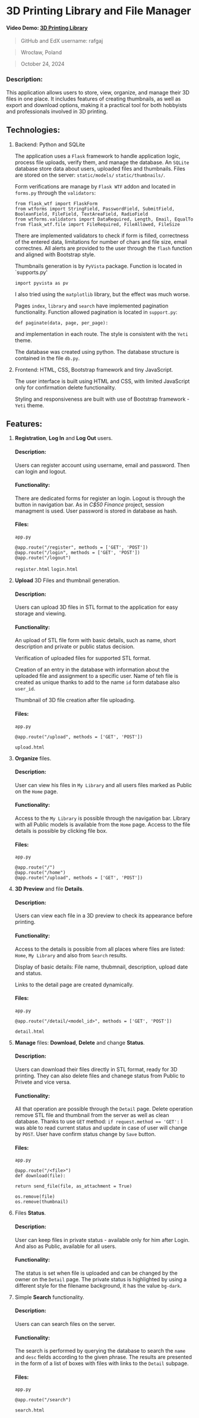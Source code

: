 # 3D Printing Library and File Manager
#### Video Demo:  [3D Printing Library](https://youtu.be/x5dR0dKJBsw)

> GitHub and EdX username: rafgaj

> Wrocław, Poland

> October 24, 2024


### Description:

This application allows users to store, view, organize, and manage their 3D files in one place. It includes features of creating thumbnails, as well as export and download options, making it a practical tool for both hobbyists and professionals involved in 3D printing.
## Technologies:

1. Backend: Python and SQLite

    The application uses a `Flask` framework to handle application logic, process file uploads, verify them, and manage the database.
    An `SQLite` database store data about users, uploaded files and thumbnails.
    Files are stored on the server:
    `static/models/`
    `static/thumbnails/`.
    
    Form verifications are manage by `Flask WTF` addon and located in `forms.py` through the `validators`:
    ```
    from flask_wtf import FlaskForm
    from wtforms import StringField, PasswordField, SubmitField, BooleanField, FileField, TextAreaField, RadioField
    from wtforms.validators import DataRequired, Length, Email, EqualTo
    from flask_wtf.file import FileRequired, FileAllowed, FileSize
    ```
    There are implemented validators to check if form is filled, correctness of the entered data, limitations for number of chars and file size, email correctnes. All alerts are provided to the user through the `flash` function and aligned with Bootstrap style.
    
    Thumbnails generation is by `PyVista` package. Function is located in `supports.py'
    ```
    import pyvista as pv
    ```
    I also tried using the `matplotlib` library, but the effect was much worse.

    Pages `index`, `library` and `search` have implemented pagination functionality. Function allowed pagination is located in `support.py`:
    ```
    def paginate(data, page, per_page):
    ```
    and implementation in each route. The style is consistent with the `Yeti` theme.

    The database was created using python. The database structure is contained in the file `db.py`.

2. Frontend: HTML, CSS, Bootstrap framework and tiny JavaScript.

    The user interface is built using HTML and CSS, with limited JavaScript only for confirmation delete functionality.
    
    Styling and responsiveness are built with use of Bootstrap framework - `Yeti` theme.

## Features:

1. __Registration__, __Log In__ and __Log Out__ users.    
    #### Description: 
    Users can register account using username, email and password. Then can login and logout.
    #### Functionality: 
    There are dedicated forms for register an login. Logout is through the button in navigation bar. As in _C$50 Finance_ project, session managment is used. User password is stored in database as hash.
    #### Files:
    `app.py`
    ```
    @app.route("/register", methods = ['GET', 'POST'])
    @app.route("/login", methods = ['GET', 'POST'])
    @app.route("/logout")
    ```
    `register.html` 
    `login.html`

2. __Upload__ 3D Files and thumbnail generation.

    #### Description: 
    Users can upload 3D files in STL format to the application for easy storage and viewing. 
    
    #### Functionality:
    An upload of STL file form with basic details, such as name, short description and private or public status decision. 
    
    Verification of uploaded files for supported STL format.
    
    Creation of an entry in the database with information about the uploaded file and assignment to a specific user. Name of teh file is created as unique thanks to add to the name `id` form database also `user_id`. 

    Thumbnail of 3D file creation after file uploading. 
    #### Files:
    `app.py`
    ```
    @app.route("/upload", methods = ['GET', 'POST'])
    ```
    `upload.html`

3. __Organize__ files.

    #### Description: 
    User can view his files in `My Library` and all users files marked as Public on the `Home` page.  
    #### Functionality:
    Access to the `My Library` is possible through the navigation bar. Library with all Public models is available from the `Home` page. 
    Access to the file details is possible by clicking file box.
    #### Files:
    `app.py`
    ```
    @app.route("/")
    @app.route("/home")
    @app.route("/upload", methods = ['GET', 'POST'])
    ```

4. __3D Preview__ and file __Details__.

    #### Description: 
    Users can view each file in a 3D preview to check its appearance before printing.
    #### Functionality:
    Access to the details is possible from all places where files are listed: `Home`, `My Library` and also from `Search` results.
    
    Display of basic details: File name, thubmnail, description, upload date and status.
    
    Links to the detail page are created dynamically.
    #### Files:
    `app.py`
    ```
    @app.route("/detail/<model_id>", methods = ['GET', 'POST'])
    ```
    `detail.html`

5. __Manage__ files: __Download__, __Delete__ and change __Status__.

    #### Description: 
    Users can download their files directly in STL format, ready for 3D printing. They can also delete files and chanege status from Public to Privete and vice versa.
    #### Functionality:
    All that operation are possible through the `Detail` page. Delete operation remove STL file and thumbnail from the server as well as clean database. 
    Thanks to use `GET` method: `if request.method == 'GET':` I was able to read current status and update in case of user will change by `POST`. User have confirm status change by `Save` button.
    #### Files:
    `app.py`
    ```
    @app.route("/<file>")
    def download(file):
    
    return send_file(file, as_attachment = True)
    ```
    ```
    os.remove(file)  
    os.remove(thumbnail)
    ```
6. Files __Status__.
    #### Description:
    User can keep files in private status - available only for him after Login. And also as Public, available for all users. 
    #### Functionality:
    The status is set when file is uploaded and can be changed by the owner on the `Detail` page. The private status is highlighted by using a different style for the filename background, it has the value `bg-dark`.
   

7. Simple __Search__ functionality.

    #### Description: 
    Users can can search files on the server.
    #### Functionality:
    The search is performed by querying the database to search the `name` and `desc` fields according to the given phrase. The results are presented in the form of a list of boxes with files with links to the `Detail` subpage.
    #### Files:
    `app.py`
    ```
    @app.route("/search")
    ```
    `search.html`